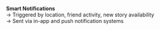 **Smart Notifications**\
→ Triggered by location, friend activity, new story availability\
→ Sent via in-app and push notification systems